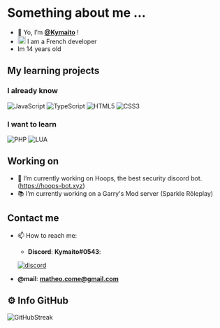 # Something about me ...
- 👋 Yo, I’m **[@Kymaito](https://github.com/Kymaito/)** !
- <img src="https://user-images.githubusercontent.com/81523999/229277031-b0b54782-1695-45e2-8a6d-5887b665f53b.png" style="width:18px;"> I am a French developer
- Im 14 years old

## My learning projects

### I already know
![JavaScript](https://img.shields.io/badge/javascript-%23323330.svg?style=for-the-badge&logo=javascript&logoColor=%23F7DF1E)
![TypeScript](https://img.shields.io/badge/typescript-%23007ACC.svg?style=for-the-badge&logo=typescript&logoColor=white)
![HTML5](https://img.shields.io/badge/html-%23E34F26.svg?style=for-the-badge&logo=html5&logoColor=white)
![CSS3](https://img.shields.io/badge/css-%231572B6.svg?style=for-the-badge&logo=css3&logoColor=white)

### I want to learn
![PHP](https://img.shields.io/badge/php-%23777BB4.svg?style=for-the-badge&logo=php&logoColor=white)
![LUA](https://img.shields.io/badge/lua-%23007CCC.svg?style=for-the-badge&logo=lua&logoColor=white)

## Working on

- 🌱 I’m currently working on Hoops, the best security discord bot. (https://hoops-bot.xyz)
- 📚 I’m currently working on a Garry's Mod server (Sparkle Rôleplay)

## Contact me
- 📫 How to reach me:
  - **Discord**: **Kymaito#0543**:
  
  [![discord](https://invidget.switchblade.xyz/p5kqzkdV8a)](https://discord.gg/p5kqzkdV8a) 
  
-  **@mail**: **matheo.come@gmail.com**


## ⚙️ Info GitHub

![GitHubStreak](https://github-readme-streak-stats.herokuapp.com?user=Kymaito&theme=github-dark)

